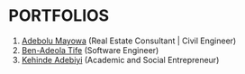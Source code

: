 # PORTFOLIOS

 1. [Adebolu Mayowa][adebolu-mayowa] (Real Estate Consultant | Civil Engineer)
 2. [Ben-Adeola Tife][benadeola-tife] (Software Engineer)
 3. [Kehinde Adebiyi][kehinde-adebiyi] (Academic and Social Entrepreneur)





[adebolu-mayowa]: https://adebolumayowa.netlify.app
[benadeola-tife]: https://benadeola.netlify.app
[kehinde-adebiyi]: https://kadebiyi.netlify.app
